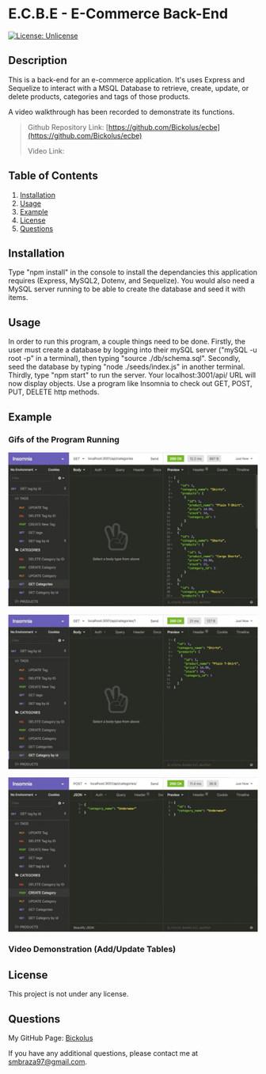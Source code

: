 # E.C.B.E - E-Commerce Back-End

[![License: Unlicense](https://img.shields.io/badge/license-Unlicense-blue.svg)](http://unlicense.org/)

## Description

This is a back-end for an e-commerce application. It's uses Express and Sequelize to interact with a MSQL Database to retrieve, create, update, or delete products, categories and tags of those products.

A video walkthrough has been recorded to demonstrate its functions. 

> Github Repository Link: [https://github.com/Bickolus/ecbe](https://github.com/Bickolus/ecbe)
>
> Video Link: 

## Table of Contents

1. [Installation](#installation)
2. [Usage](#usage)
3. [Example](#example)
4. [License](#license)
5. [Questions](#questions)

## Installation

Type "npm install" in the console to install the dependancies this application requires (Express, MySQL2, Dotenv, and Sequelize). You would also need a MySQL server running to be able to create the database and seed it with items. 

## Usage

In order to run this program, a couple things need to be done. Firstly, the user must create a database by logging into their mySQL server ("mySQL -u root -p" in a terminal), then typing "source ./db/schema.sql". Secondly, seed the database by typing "node ./seeds/index.js" in another terminal. Thirdly, type "npm start" to run the server. Your localhost:3001/api/ URL will now display objects. Use a program like Insomnia to check out GET, POST, PUT, DELETE http methods.

## Example

### Gifs of the Program Running

![Gif of TETA running](./images/ecbe-demo-01.gif)

![Gif of TETA running](./images/ecbe-demo-02.gif)

![Gif of TETA running](./images/ecbe-demo-03.gif)

### Video Demonstration (Add/Update Tables)



## License

This project is not under any license.

## Questions

My GitHub Page: [Bickolus](https://github.com/Bickolus)

If you have any additional questions, please contact me at smbraza97@gmail.com.
